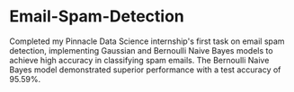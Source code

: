 # Email-Spam-Detection
Completed my Pinnacle Data Science internship's first task on email spam detection, implementing Gaussian and Bernoulli Naive Bayes models to achieve high accuracy in classifying spam emails. The Bernoulli Naive Bayes model demonstrated superior performance with a test accuracy of 95.59%.
